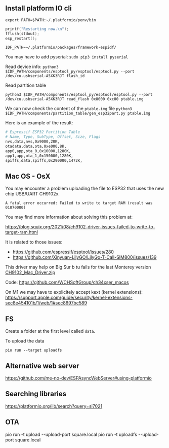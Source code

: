 ## Install platform IO cli

`export PATH=$PATH:~/.platformio/penv/bin`

```cpp
printf("Restarting now.\n");
fflush(stdout);
esp_restart();
```

`IDF_PATH=~/.platformio/packages/framework-espidf/`

You may have to add pyserial:
`sudo pip3 install pyserial`

Read device info:
`python3 $IDF_PATH/components/esptool_py/esptool/esptool.py --port /dev/cu.usbserial-A5XK3RJT flash_id`

Read partition table

`python3 $IDF_PATH/components/esptool_py/esptool/esptool.py --port /dev/cu.usbserial-A5XK3RJT read_flash 0x8000 0xc00 ptable.img`

We can now check the content of the `ptable.img` file
`python3 $IDF_PATH/components/partition_table/gen_esp32part.py ptable.img`

Here is an example of the result:

```bash
# Espressif ESP32 Partition Table
# Name, Type, SubType, Offset, Size, Flags
nvs,data,nvs,0x9000,20K,
otadata,data,ota,0xe000,8K,
app0,app,ota_0,0x10000,1280K,
app1,app,ota_1,0x150000,1280K,
spiffs,data,spiffs,0x290000,1472K,
```

## Mac OS - OsX

You may encounter a problem uploading the file to ESP32 that uses the new chip USB/UART CH9102x.

`A fatal error occurred: Failed to write to target RAM (result was 01070000)`

You may find more information about solving this problem at:

https://blog.squix.org/2021/08/ch9102-driver-issues-failed-to-write-to-target-ram.html

It is related to those issues:

- https://github.com/espressif/esptool/issues/280
- https://github.com/Xinyuan-LilyGO/LilyGo-T-Call-SIM800/issues/139

This driver may help on Big Sur b tu fails for the last Monterey version [CH9102_Mac_Driver.zip](CH9102_Mac_Driver.zip)

Code: https://github.com/WCHSoftGroup/ch34xser_macos

On M1 we may have to explicitely accept kext (kernel extensions): https://support.apple.com/guide/security/kernel-extensions-sec8e454101b/1/web/1#sec8697bc589

## FS

Create a folder at the first level called `data`.

To upload the data

`pio run --target uploadfs`

## Alternative web server

https://github.com/me-no-dev/ESPAsyncWebServer#using-platformio

## Searching libraries

https://platformio.org/lib/search?query=si7021

## OTA

pio run -t upload --upload-port square.local
pio run -t uploadfs --upload-port square.local
